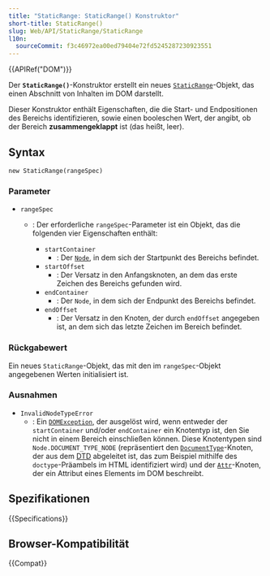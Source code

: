 ```yaml
---
title: "StaticRange: StaticRange() Konstruktor"
short-title: StaticRange()
slug: Web/API/StaticRange/StaticRange
l10n:
  sourceCommit: f3c46972ea00ed79404e72fd5245287230923551
---
```


{{APIRef("DOM")}}

Der **`StaticRange()`**-Konstruktor erstellt ein neues [`StaticRange`](/de/docs/Web/API/StaticRange)-Objekt, das einen Abschnitt von Inhalten im DOM darstellt.

Dieser Konstruktor enthält Eigenschaften, die die Start- und Endpositionen des Bereichs identifizieren, sowie einen booleschen Wert, der angibt, ob der Bereich **zusammengeklappt** ist (das heißt, leer).

## Syntax

```js-nolint
new StaticRange(rangeSpec)
```

### Parameter

- `rangeSpec`

  - : Der erforderliche `rangeSpec`-Parameter ist ein Objekt, das die folgenden vier Eigenschaften enthält:

    - `startContainer`
      - : Der [`Node`](/de/docs/Web/API/Node), in dem sich der Startpunkt des Bereichs befindet.
    - `startOffset`
      - : Der Versatz in den Anfangsknoten, an dem das erste Zeichen des Bereichs gefunden wird.
    - `endContainer`
      - : Der `Node`, in dem sich der Endpunkt des Bereichs befindet.
    - `endOffset`
      - : Der Versatz in den Knoten, der durch `endOffset` angegeben ist, an dem sich das letzte Zeichen im Bereich befindet.

### Rückgabewert

Ein neues `StaticRange`-Objekt, das mit den im `rangeSpec`-Objekt angegebenen Werten initialisiert ist.

### Ausnahmen

- `InvalidNodeTypeError`
  - : Ein [`DOMException`](/de/docs/Web/API/DOMException), der ausgelöst wird, wenn entweder der `startContainer` und/oder `endContainer` ein Knotentyp ist, den Sie nicht in einem Bereich einschließen können. Diese Knotentypen sind `Node.DOCUMENT_TYPE_NODE` (repräsentiert den [`DocumentType`](/de/docs/Web/API/DocumentType)-Knoten, der aus dem [DTD](/de/docs/Glossary/Doctype) abgeleitet ist, das zum Beispiel mithilfe des `doctype`-Präambels im HTML identifiziert wird) und der [`Attr`](/de/docs/Web/API/Attr)-Knoten, der ein Attribut eines Elements im DOM beschreibt.

## Spezifikationen

{{Specifications}}

## Browser-Kompatibilität

{{Compat}}
